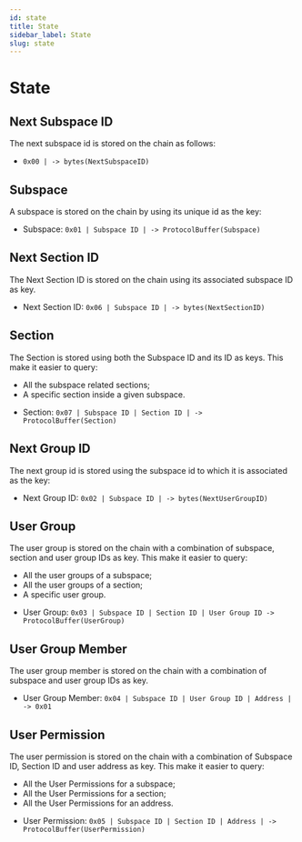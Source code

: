 ```yaml
---
id: state
title: State
sidebar_label: State
slug: state
---
```


# State

## Next Subspace ID
The next subspace id is stored on the chain as follows:

* `0x00 | -> bytes(NextSubspaceID)`

## Subspace
A subspace is stored on the chain by using its unique id as the key:

* Subspace: `0x01 | Subspace ID | -> ProtocolBuffer(Subspace)`

## Next Section ID
The Next Section ID is stored on the chain using its associated subspace ID as key.

* Next Section ID: `0x06 | Subspace ID | -> bytes(NextSectionID)`

## Section
The Section is stored using both the Subspace ID and its ID as keys. This make it easier to query:
- All the subspace related sections;
- A specific section inside a given subspace.

* Section: `0x07 | Subspace ID | Section ID | -> ProtocolBuffer(Section)`

## Next Group ID
The next group id is stored using the subspace id to which it is associated as the key:

* Next Group ID: `0x02 | Subspace ID | -> bytes(NextUserGroupID)`

## User Group
The user group is stored on the chain with a combination of subspace, section and user group IDs as key. This make it easier to query:
- All the user groups of a subspace;
- All the user groups of a section;
- A specific user group.

* User Group: `0x03 | Subspace ID | Section ID | User Group ID -> ProtocolBuffer(UserGroup)`

## User Group Member
The user group member is stored on the chain with a combination of subspace and user group IDs as key.

* User Group Member: `0x04 | Subspace ID | User Group ID | Address | -> 0x01`

## User Permission
The user permission is stored on the chain with a combination of Subspace ID, Section ID and user address as key. This make it easier to query:
- All the User Permissions for a subspace;
- All the User Permissions for a section;
- All the User Permissions for an address.

* User Permission: `0x05 | Subspace ID | Section ID | Address | -> ProtocolBuffer(UserPermission)`
